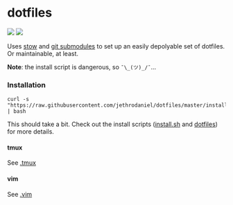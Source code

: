 # dotfiles

![](https://github.com/jethrodaniel/dotfiles/workflows/.github/workflows/build.yml/badge.svg)
![](https://img.shields.io/github/license/jethrodaniel/dotfiles.svg)

Uses [stow][stow] and [git submodules][submodules] to set up an easily
depolyable set of dotfiles. Or maintainable, at least.

**Note**: the install script is dangerous, so `¯\_(ツ)_/¯`...

### Installation

```
curl -s "https://raw.githubusercontent.com/jethrodaniel/dotfiles/master/install.sh" | bash
```

This should take a bit. Check out the install scripts ([install.sh](install.sh) and [dotfiles](dotfiles)) for more details.

#### tmux

See [.tmux](https://github.com/jethrodaniel/.tmux)

#### vim

See [.vim](https://github.com/jethrodaniel/.vim)

<!-- Links -->
[stow]: https://www.gnu.org/software/stow/
[submodules]: https://git-scm.com/book/en/v2/Git-Tools-Submodules
